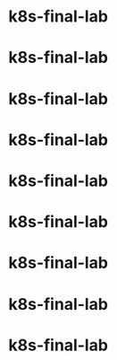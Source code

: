 # k8s-final-lab
# k8s-final-lab
# k8s-final-lab
# k8s-final-lab
# k8s-final-lab
# k8s-final-lab
# k8s-final-lab
# k8s-final-lab
# k8s-final-lab

